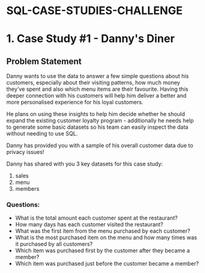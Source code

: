 # SQL-CASE-STUDIES-CHALLENGE
 # 1. Case Study #1 - Danny's Diner
## Problem Statement
Danny wants to use the data to answer a few simple questions about his customers, especially about their visiting patterns, how much money they’ve spent and also which menu items are their favourite. Having this deeper connection with his customers will help him deliver a better and more personalised experience for his loyal customers.

He plans on using these insights to help him decide whether he should expand the existing customer loyalty program - additionally he needs help to generate some basic datasets so his team can easily inspect the data without needing to use SQL.

Danny has provided you with a sample of his overall customer data due to privacy issues!

Danny has shared with you 3 key datasets for this case study:
1. sales
2. menu
3. members

### Questions:
* What is the total amount each customer spent at the restaurant?<br>
* How many days has each customer visited the restaurant?<br>
* What was the first item from the menu purchased by each customer?<br>
* What is the most purchased item on the menu and how many times was it purchased by all customers?<br>
* Which item was purchased first by the customer after they became a member?<br>
* Which item was purchased just before the customer became a member?
